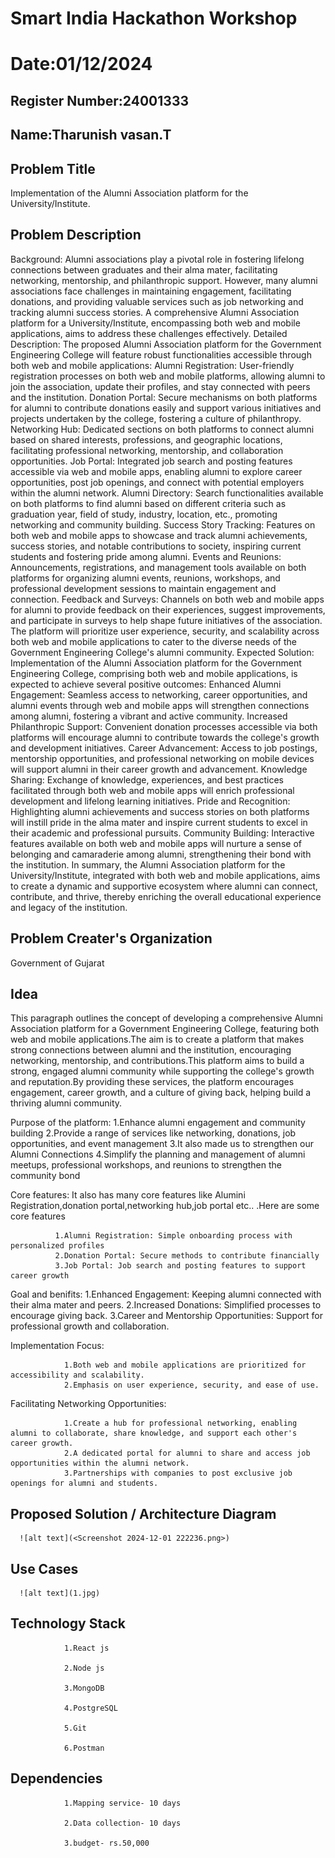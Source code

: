 # Smart India Hackathon Workshop
# Date:01/12/2024
## Register Number:24001333
## Name:Tharunish vasan.T
## Problem Title
Implementation of the Alumni Association platform for the University/Institute.
## Problem Description
Background: Alumni associations play a pivotal role in fostering lifelong connections between graduates and their alma mater, facilitating networking, mentorship, and philanthropic support. However, many alumni associations face challenges in maintaining engagement, facilitating donations, and providing valuable services such as job networking and tracking alumni success stories. A comprehensive Alumni Association platform for a University/Institute, encompassing both web and mobile applications, aims to address these challenges effectively. Detailed Description: The proposed Alumni Association platform for the Government Engineering College will feature robust functionalities accessible through both web and mobile applications: Alumni Registration: User-friendly registration processes on both web and mobile platforms, allowing alumni to join the association, update their profiles, and stay connected with peers and the institution. Donation Portal: Secure mechanisms on both platforms for alumni to contribute donations easily and support various initiatives and projects undertaken by the college, fostering a culture of philanthropy. Networking Hub: Dedicated sections on both platforms to connect alumni based on shared interests, professions, and geographic locations, facilitating professional networking, mentorship, and collaboration opportunities. Job Portal: Integrated job search and posting features accessible via web and mobile apps, enabling alumni to explore career opportunities, post job openings, and connect with potential employers within the alumni network. Alumni Directory: Search functionalities available on both platforms to find alumni based on different criteria such as graduation year, field of study, industry, location, etc., promoting networking and community building. Success Story Tracking: Features on both web and mobile apps to showcase and track alumni achievements, success stories, and notable contributions to society, inspiring current students and fostering pride among alumni. Events and Reunions: Announcements, registrations, and management tools available on both platforms for organizing alumni events, reunions, workshops, and professional development sessions to maintain engagement and connection. Feedback and Surveys: Channels on both web and mobile apps for alumni to provide feedback on their experiences, suggest improvements, and participate in surveys to help shape future initiatives of the association. The platform will prioritize user experience, security, and scalability across both web and mobile applications to cater to the diverse needs of the Government Engineering College's alumni community. Expected Solution: Implementation of the Alumni Association platform for the Government Engineering College, comprising both web and mobile applications, is expected to achieve several positive outcomes: Enhanced Alumni Engagement: Seamless access to networking, career opportunities, and alumni events through web and mobile apps will strengthen connections among alumni, fostering a vibrant and active community. Increased Philanthropic Support: Convenient donation processes accessible via both platforms will encourage alumni to contribute towards the college's growth and development initiatives. Career Advancement: Access to job postings, mentorship opportunities, and professional networking on mobile devices will support alumni in their career growth and advancement. Knowledge Sharing: Exchange of knowledge, experiences, and best practices facilitated through both web and mobile apps will enrich professional development and lifelong learning initiatives. Pride and Recognition: Highlighting alumni achievements and success stories on both platforms will instill pride in the alma mater and inspire current students to excel in their academic and professional pursuits. Community Building: Interactive features available on both web and mobile apps will nurture a sense of belonging and camaraderie among alumni, strengthening their bond with the institution. In summary, the Alumni Association platform for the University/Institute, integrated with both web and mobile applications, aims to create a dynamic and supportive ecosystem where alumni can connect, contribute, and thrive, thereby enriching the overall educational experience and legacy of the institution.
## Problem Creater's Organization
Government of Gujarat

## Idea

This paragraph outlines the concept of developing a comprehensive Alumni Association platform for a Government Engineering College, featuring both web and mobile applications.The aim is to create a platform that makes strong connections between alumni and the institution, encouraging networking, mentorship, and contributions.This platform aims to build a strong, engaged alumni community while supporting the college's growth and reputation.By providing these services, the platform encourages engagement, career growth, and a culture of giving back, helping build a thriving alumni community.

Purpose of the platform:
                      1.Enhance alumni engagement and community building
                      2.Provide a range of services like networking, donations, job opportunities, and event management
                      3.It also made us to strengthen our Alumni Connections
                      4.Simplify the planning and management of alumni meetups, professional workshops, and reunions to strengthen the community bond

Core features:
              It also has many core features like Alumini Registration,donation portal,networking hub,job portal etc.. .Here are some core features

              1.Alumni Registration: Simple onboarding process with personalized profiles
              2.Donation Portal: Secure methods to contribute financially
              3.Job Portal: Job search and posting features to support career growth
              
Goal and benifits:
                 1.Enhanced Engagement: Keeping alumni connected with their alma mater and peers.
                 2.Increased Donations: Simplified processes to encourage giving back.
                 3.Career and Mentorship Opportunities: Support for professional growth and collaboration.

Implementation Focus:

                1.Both web and mobile applications are prioritized for accessibility and scalability.
                2.Emphasis on user experience, security, and ease of use.

Facilitating Networking Opportunities:

                1.Create a hub for professional networking, enabling alumni to collaborate, share knowledge, and support each other's career growth.
                2.A dedicated portal for alumni to share and access job opportunities within the alumni network.
                3.Partnerships with companies to post exclusive job openings for alumni and students.

## Proposed Solution / Architecture Diagram
      ![alt text](<Screenshot 2024-12-01 222236.png>)

## Use Cases
      ![alt text](1.jpg)

## Technology Stack
                1.React js

                2.Node js 

                3.MongoDB

                4.PostgreSQL 

                5.Git 

                6.Postman

## Dependencies
                1.Mapping service- 10 days

                2.Data collection- 10 days

                3.budget- rs.50,000


